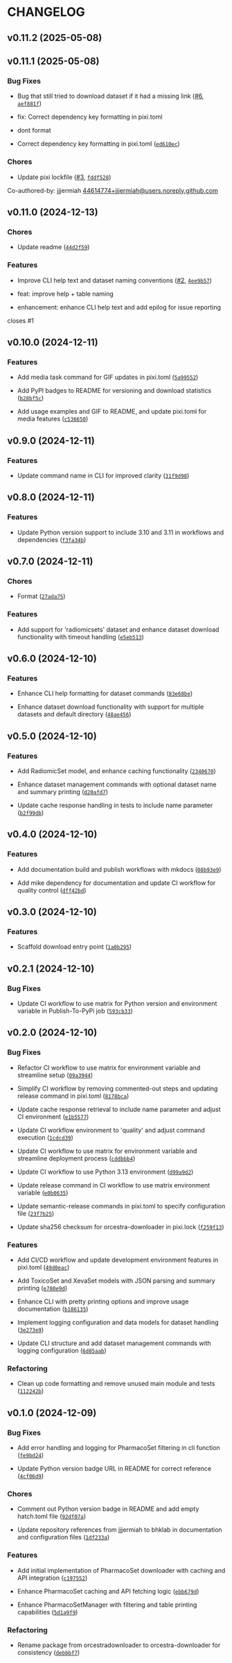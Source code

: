 # CHANGELOG


## v0.11.2 (2025-05-08)


## v0.11.1 (2025-05-08)

### Bug Fixes

- Bug that still tried to download dataset if it had a missing link
  ([#6](https://github.com/bhklab/orcestra-downloader/pull/6),
  [`aef881f`](https://github.com/bhklab/orcestra-downloader/commit/aef881f35fe68e9bd5382c824e118ac4c2a7ece9))

* fix: Correct dependency key formatting in pixi.toml

* dont format

- Correct dependency key formatting in pixi.toml
  ([`ed610ec`](https://github.com/bhklab/orcestra-downloader/commit/ed610ecc84f889b8a19ca66cbb8b2d578a39d8f9))

### Chores

- Update pixi lockfile ([#3](https://github.com/bhklab/orcestra-downloader/pull/3),
  [`fddf528`](https://github.com/bhklab/orcestra-downloader/commit/fddf5280d237b26996bf60ed137f0763fd1bc0c2))

Co-authored-by: jjjermiah <44614774+jjjermiah@users.noreply.github.com>


## v0.11.0 (2024-12-13)

### Chores

- Update readme
  ([`44d2f59`](https://github.com/bhklab/orcestra-downloader/commit/44d2f590d26840ac001e04c3cc7cec7b32bbef11))

### Features

- Improve CLI help text and dataset naming conventions
  ([#2](https://github.com/bhklab/orcestra-downloader/pull/2),
  [`4ee9b57`](https://github.com/bhklab/orcestra-downloader/commit/4ee9b57649a9f53f7cbe5dbf2e9b1777f691c893))

* feat: improve help + table naming

* enhancement: enhance CLI help text and add epilog for issue reporting

closes #1


## v0.10.0 (2024-12-11)

### Features

- Add media task command for GIF updates in pixi.toml
  ([`5a99552`](https://github.com/bhklab/orcestra-downloader/commit/5a995525b7a1abd1c448df3a7dcfac090aeb0bc3))

- Add PyPI badges to README for versioning and download statistics
  ([`b28bf5c`](https://github.com/bhklab/orcestra-downloader/commit/b28bf5ccb231f59142d13bb9a5c00351da2a6a8f))

- Add usage examples and GIF to README, and update pixi.toml for media features
  ([`c536650`](https://github.com/bhklab/orcestra-downloader/commit/c536650dba21200658fbd15fe4bd3587306d0725))


## v0.9.0 (2024-12-11)

### Features

- Update command name in CLI for improved clarity
  ([`31f9d98`](https://github.com/bhklab/orcestra-downloader/commit/31f9d988cac74b2b25d16dafc9d3e611804f150b))


## v0.8.0 (2024-12-11)

### Features

- Update Python version support to include 3.10 and 3.11 in workflows and dependencies
  ([`f3fa34b`](https://github.com/bhklab/orcestra-downloader/commit/f3fa34b45c8b076693fda67eba6d7305a0600509))


## v0.7.0 (2024-12-11)

### Chores

- Format
  ([`27ada75`](https://github.com/bhklab/orcestra-downloader/commit/27ada758a5f7aa4c3194c296f68af87ba617fd34))

### Features

- Add support for 'radiomicsets' dataset and enhance dataset download functionality with timeout
  handling
  ([`e5eb513`](https://github.com/bhklab/orcestra-downloader/commit/e5eb513680e62aff652de9da040848d055aa2c86))


## v0.6.0 (2024-12-10)

### Features

- Enhance CLI help formatting for dataset commands
  ([`83e68be`](https://github.com/bhklab/orcestra-downloader/commit/83e68be43575e8bf501849f5c150b94391c8805c))

- Enhance dataset download functionality with support for multiple datasets and default directory
  ([`48ae456`](https://github.com/bhklab/orcestra-downloader/commit/48ae456ce42b9066e67d0df4a9ce696ab255fb49))


## v0.5.0 (2024-12-10)

### Features

- Add RadiomicSet model, and enhance caching functionality
  ([`2340670`](https://github.com/bhklab/orcestra-downloader/commit/2340670fb5f2a64060aa74f9043782edbc129f6c))

- Enhance dataset management commands with optional dataset name and summary printing
  ([`d20afd7`](https://github.com/bhklab/orcestra-downloader/commit/d20afd7d158f82488de8c822e7cd3556da37c060))

- Update cache response handling in tests to include name parameter
  ([`b2f99db`](https://github.com/bhklab/orcestra-downloader/commit/b2f99db22a0e330e2fc61a407e3956a5f6401454))


## v0.4.0 (2024-12-10)

### Features

- Add documentation build and publish workflows with mkdocs
  ([`08b93e9`](https://github.com/bhklab/orcestra-downloader/commit/08b93e9130a4cf84f28ad5a971931b316b18e2d3))

- Add mike dependency for documentation and update CI workflow for quality control
  ([`dff42bd`](https://github.com/bhklab/orcestra-downloader/commit/dff42bd2d4e123b748697a4522ee6982870243bb))


## v0.3.0 (2024-12-10)

### Features

- Scaffold download entry point
  ([`1a0b295`](https://github.com/bhklab/orcestra-downloader/commit/1a0b295515d08349e78f2331bd06ca16676d4e77))


## v0.2.1 (2024-12-10)

### Bug Fixes

- Update CI workflow to use matrix for Python version and environment variable in Publish-To-PyPi
  job
  ([`593cb33`](https://github.com/bhklab/orcestra-downloader/commit/593cb3339b9617e36dd2b3198b82f0035c4c9f55))


## v0.2.0 (2024-12-10)

### Bug Fixes

- Refactor CI workflow to use matrix for environment variable and streamline setup
  ([`09a3944`](https://github.com/bhklab/orcestra-downloader/commit/09a3944904bf542265b69b8cb6dc645a8abd29fc))

- Simplify CI workflow by removing commented-out steps and updating release command in pixi.toml
  ([`8178bca`](https://github.com/bhklab/orcestra-downloader/commit/8178bca3cb5c27546357dac03f3fba53ff280306))

- Update cache response retrieval to include name parameter and adjust CI environment
  ([`e1b5577`](https://github.com/bhklab/orcestra-downloader/commit/e1b5577f6059ab6804b79f782e7dd05c3132c51c))

- Update CI workflow environment to 'quality' and adjust command execution
  ([`1cdcd39`](https://github.com/bhklab/orcestra-downloader/commit/1cdcd39a276ccfb59357b676c93fd0e652bc434e))

- Update CI workflow to use matrix for environment variable and streamline deployment process
  ([`cddbbb4`](https://github.com/bhklab/orcestra-downloader/commit/cddbbb4c3ab7ce4d168a2cd170dd2d09fcdf9ce9))

- Update CI workflow to use Python 3.13 environment
  ([`d99a9d2`](https://github.com/bhklab/orcestra-downloader/commit/d99a9d271d18ffed3d1320da79812638b790aae3))

- Update release command in CI workflow to use matrix environment variable
  ([`e0b0635`](https://github.com/bhklab/orcestra-downloader/commit/e0b063539867f52e0abc38e6e180a63aef82f4cf))

- Update semantic-release commands in pixi.toml to specify configuration file
  ([`23f7b25`](https://github.com/bhklab/orcestra-downloader/commit/23f7b2552a4a524878bad38a8423467c4dff0fe5))

- Update sha256 checksum for orcestra-downloader in pixi.lock
  ([`f259f13`](https://github.com/bhklab/orcestra-downloader/commit/f259f136efe078444d2e7d245517183955021761))

### Features

- Add CI/CD workflow and update development environment features in pixi.toml
  ([`49d0eac`](https://github.com/bhklab/orcestra-downloader/commit/49d0eac80638b5cdc1adc169a4fd38416b9d2d12))

- Add ToxicoSet and XevaSet models with JSON parsing and summary printing
  ([`e780e9d`](https://github.com/bhklab/orcestra-downloader/commit/e780e9da764c5d0ee398626b4ae5d8e8c63286d4))

- Enhance CLI with pretty printing options and improve usage documentation
  ([`b186135`](https://github.com/bhklab/orcestra-downloader/commit/b186135a62bd150116229daf5ed0d4891f1a1894))

- Implement logging configuration and data models for dataset handling
  ([`3e273e9`](https://github.com/bhklab/orcestra-downloader/commit/3e273e94bfa7807da740c517ea8e602be2357298))

- Update CLI structure and add dataset management commands with logging configuration
  ([`6d85aab`](https://github.com/bhklab/orcestra-downloader/commit/6d85aab15f97b7c7345e086a5fcefd479c603197))

### Refactoring

- Clean up code formatting and remove unused main module and tests
  ([`112242b`](https://github.com/bhklab/orcestra-downloader/commit/112242b6e90b918a26e57596f3840d68d41bd402))


## v0.1.0 (2024-12-09)

### Bug Fixes

- Add error handling and logging for PharmacoSet filtering in cli function
  ([`fe9bd24`](https://github.com/bhklab/orcestra-downloader/commit/fe9bd24ab58b4ed0afe15959974ad432d5390d54))

- Update Python version badge URL in README for correct reference
  ([`4cf06d9`](https://github.com/bhklab/orcestra-downloader/commit/4cf06d9ab5e1dff5c3cd300f75cc9d5c5f87920f))

### Chores

- Comment out Python version badge in README and add empty hatch.toml file
  ([`92df07a`](https://github.com/bhklab/orcestra-downloader/commit/92df07a12d1c0da68ef53b3d51483811802cbccd))

- Update repository references from jjjermiah to bhklab in documentation and configuration files
  ([`1df233a`](https://github.com/bhklab/orcestra-downloader/commit/1df233a6ba93751615f2b3f830dd9ebec28a027d))

### Features

- Add initial implementation of PharmacoSet downloader with caching and API integration
  ([`c197552`](https://github.com/bhklab/orcestra-downloader/commit/c1975520a1cfe51c2041950bf6320507aaf8ffd7))

- Enhance PharmacoSet caching and API fetching logic
  ([`ebb679d`](https://github.com/bhklab/orcestra-downloader/commit/ebb679d6e0b4cfc159147ac49632ef5ac13cf657))

- Enhance PharmacoSetManager with filtering and table printing capabilities
  ([`5d1a9f9`](https://github.com/bhklab/orcestra-downloader/commit/5d1a9f9116fe1b59bbda1f18bf625e8bbe3b54c4))

### Refactoring

- Rename package from orcestradownloader to orcestra-downloader for consistency
  ([`debbbf7`](https://github.com/bhklab/orcestra-downloader/commit/debbbf779e63d2d044833cffe02c432647aa766d))
